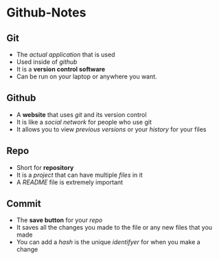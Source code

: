 # Github-Notes

## Git

* The _actual application_ that is used
* Used inside of _github_
* It is a **version control software**
* Can be run on your laptop or anywhere you want.

## Github

* A **website** that uses _git_ and its version control
* It is like a _social network_ for people who use git
* It allows you to view _previous versions_ or your _history_ for your files

## Repo

* Short for **repository**
* It is a _project_ that can have multiple _files_ in it
* A _README_ file is extremely important

## Commit

* The **save button** for your _repo_
* It saves all the changes you made to the file or any new files that you made
* You can add a _hash_ is the unique _identifyer_ for when you make a change
